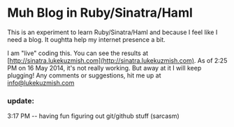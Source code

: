 # Muh Blog in Ruby/Sinatra/Haml
This is an experiment to learn Ruby/Sinatra/Haml and because I feel like I need a blog.  It oughtta help my internet presence a bit.

I am "live" coding this.  You can see the results at [http://sinatra.lukekuzmish.com](http://sinatra.lukekuzmish.com).  As of 2:25 PM on 16 May 2014, it's not really working.  But away at it I will keep plugging!  Any comments or suggestions, hit me up at info@lukekuzmish.com

### update:
3:17 PM -- having fun figuring out git/github stuff (sarcasm)
